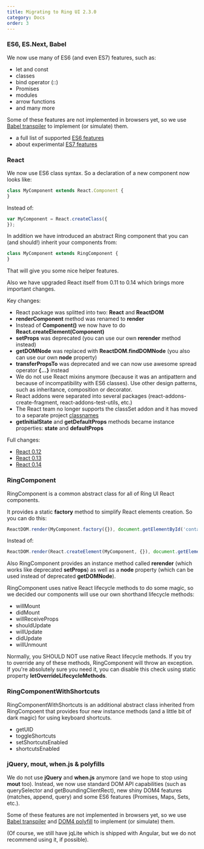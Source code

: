 ```yaml
---
title: Migrating to Ring UI 2.3.0
category: Docs
order: 3
---
```


### ES6, ES.Next, Babel
We now use many of ES6 (and even ES7) features, such as:

* let and const
* classes
* bind operator (::)
* Promises
* modules
* arrow functions
* and many more

Some of these features are not implemented in browsers yet,
so we use [Babel transpiler](https://babeljs.io/) to implement (or simulate) them.

* a full list of supported [ES6 features](https://babeljs.io/docs/learn-es2015/)
* about experimental [ES7 features](https://babeljs.io/docs/usage/experimental/)


### React
We now use ES6 class syntax. So a declaration of a new component now looks like:
```js
class MyComponent extends React.Component {
}
```

Instead of:
```js
var MyComponent = React.createClass({
});
```

In addition we have introduced an abstract Ring component that you can (and should!) inherit your components from:
```js
class MyComponent extends RingComponent {
}
```

That will give you some nice helper features.

Also we have upgraded React itself from 0.11 to 0.14 which brings more important changes.

Key changes:
* React package was splitted into two: **React** and **ReactDOM**
* **renderComponent** method was renamed to **render**
* Instead of **Component()** we now have to do **React.createElement(Component)**
* **setProps** was deprecated (you can use our own **rerender** method instead)
* **getDOMNode** was replaced with **ReactDOM.findDOMNode** (you also can use our own **node** property)
* **transferPropsTo** was deprecated and we can now use awesome spread operator **{...}** instead
* We do not use React mixins anymore (because it was an antipattern and because of incompatibility with ES6 classes).
Use other design patterns, such as inheritance, composition or decorator.
* React addons were separated into several packages (react-addons-create-fragment, react-addons-test-utils, etc.)
* The React team no longer supports the classSet addon and it has moved to a separate project [classnames](https://www.npmjs.com/package/classnames)
* **getInitialState** and **getDefaultProps** methods became instance properties: **state** and **defaultProps**

Full changes:
* [React 0.12](https://facebook.github.io/react/blog/2014/10/28/react-v0.12.html)
* [React 0.13](https://facebook.github.io/react/blog/2015/03/10/react-v0.13.html)
* [React 0.14](https://facebook.github.io/react/blog/2015/10/07/react-v0.14.html)

### RingComponent
RingComponent is a common abstract class for all of Ring UI React components.

It provides a static **factory** method to simplify React elements creation.
So you can do this:

```js
ReactDOM.render(MyComponent.factory({}), document.getElementById('container'));
```

Instead of:

```js
ReactDOM.render(React.createElement(MyComponent, {}), document.getElementById('container'));
```

Also RingComponent provides an instance method called **rerender** (which works like deprecated **setProps**)
as well as a **node** property (which can be used instead of deprecated **getDOMNode**).

RingComponent uses native React lifecycle methods to do some magic, so we decided our components will use our own shorthand lifecycle methods:

* willMount
* didMount
* willReceiveProps
* shouldUpdate
* willUpdate
* didUpdate
* willUnmount

Normally, you SHOULD NOT use native React lifecycle methods. If you try to override any of these methods, RingComponent will throw an exception.
If you're absolutely sure you need it, you can disable this check using static property **letOverrideLifecycleMethods**.

### RingComponentWithShortcuts
RingComponentWithShortcuts is an additional abstract class inherited from RingCompoent that
provides four new instance methods (and a little bit of dark magic) for using keyboard shortcuts.

* getUID
* toggleShortcuts
* setShortcutsEnabled
* shortcutsEnabled

### jQuery, mout, when.js & polyfills
We do not use **jQuery** and **when.js** anymore (and we hope to stop using **mout** too).
Instead, we now use standard DOM API capabilities (such as querySelector and getBoundingClientRect),
new shiny DOM4 features (matches, append, query)
and some ES6 features (Promises, Maps, Sets, etc.).

Some of these features are not implemented in browsers yet,
so we use [Babel transpiler](https://babeljs.io/) and [DOM4 polyfill](http://webreflection.github.io/dom4/) to implement (or simulate) them.

(Of course, we still have jqLite which is shipped with Angular, but we do not recommend using it, if possible).
